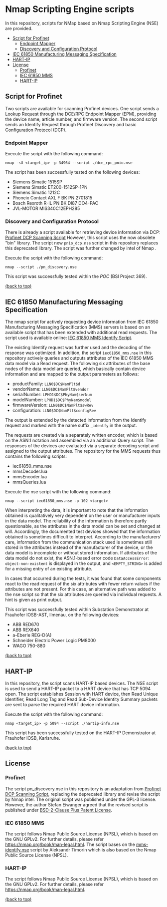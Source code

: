 ﻿# Nmap Scripting Engine scripts

In this repository, scripts for NMap based on Nmap Scripting Engine (NSE) are provided.

<!-- TOC depthfrom:2 depthto:3 -->
- [Script for Profinet](#script-for-Profinet)
  - [Endpoint Mapper](#endpoint-mapper)
  - [Discovery and Configuration Protocol](#discovery-and-configuration-protocol)
- [IEC 61850 Manufacturing Messaging Specification](#iec-61850-manufacturing-messaging-specification)
- [HART-IP](#hart-ip)
- [License](#license)
  - [Profinet](#profinet)
  - [IEC 61850 MMS](#iec-61850-mms)
  - [HART-IP](#hart-ip)
<!-- /TOC -->

## Script for Profinet

Two scripts are available for scanning Profinet devices.
 One script sends a Lookup Request through the DCE/RPC Endpoint Mapper (EPM), providing the device name, article number, and firmware version.
The second script sends an Identify Request through Profinet Discovery and basic Configuration Protocol (DCP). 

### Endpoint Mapper 
Execute the script with the following command:

```
nmap -sU <target_ip> -p 34964 --script ./dce_rpc_pnio.nse
```

The script has been successfully tested on the following devices:
- Siemens Simatic 1515SP
- Siemens Simatic ET200-1512SP-1PN
- Siemens Simatic 1212C
- Phoneix Contact AXL F BK PN 2701815
- Bosch Rexroth R-IL PN BK DI87 DO4-PAC
- JVL-MOTOR MIS340C12EPH285


### Discovery and Configuration Protocol

There is already a script available for retrieving device information via DCP: [Profinet DCP Scanning Script](https://github.com/Eiwanger/nmapProfinet)
However, this script uses the now obsolete "bin" library. 
The script new `pnio_dcp.nse` script in this repository replaces this deprecated library. The script was further changed by intel of Nmap
.

Execute the script with the following command:

```
nmap --script ./pn_discovery.nse
```
 
This script was successfully tested within the _POC_ (BSI Project 369). 

[(back to top)](#nmap-scripting-engine-scripts)


## IEC 61850 Manufacturing Messaging Specification

The nmap script for actively requesting device information from IEC 61850 Manufacturing Messaging Specification
 (MMS) servers is based on an available script that has been extended with additional read requests.
The script used is available online: [IEC 61850 MMS Identify Script](https://github.com/atimorin/scada-tools/blob/master/mms-identify.nse).

The existing Identify request was further used and the decoding of the response was optimized. 
In addition, the script `iec61850_mms.nse` in this repository actively queries and outputs attributes of the IEC 61850 MMS data model via a Read request.
The following six attributes of the base nodes of the data model are queried, which basically contain device information and are mapped to the output parameters as follows:
- productFamily: `LLN0$DC$NamPlt$d`
- vendorName: `LLN0$DC$NamPlt$vendor`
- serialNumber: `LPHD1$DC$PhyNam$serNum`
- modelNumber: `LPHD1$DC$PhyNam$model`
- firmwareVersion: `LLN0$DC$NamPlt$swRev`
- configuration: `LLN0$DC$NamPlt$configRev`

The output is extended by the detected information from the Identify request and marked with the name suffix `_identfy` in the output.

The requests are created via a separately written encoder, which is based on the ASN.1 notation and assembled via an additional Query script. 
The responses of the devices are evaluated via a separate decoding script and assigned to the output attributes. 
The repository for the MMS requests thus contains the following scripts:
- iec61850_mms.nse
- mmsDecoder.lua
- mmsEncoder.lua
- mmsQueries.lua

Execute the nse script with the following command:

```
nmap --script iec61850_mms.nse -p 102 <target>
```

When interpreting the data, it is important to note that the information obtained is qualitatively very dependent on the user or manufacturer inputs in the data model. 
The reliability of the information is therefore partly questionable, as the attributes in the data model can be set and changed at will. 
Accordingly, the documented test devices showed that the information obtained is sometimes difficult to interpret. 
According to the manufacturers' care, information from the communication stack used is sometimes still stored in the attributes instead of the manufacturer of the device, or the data model is incomplete or without stored information.
If attributes of the data model do not exist, the ASN.1-based error code `DataAccessError: object-non-existent` is displayed in the output, and `<EMPTY_STRING>` is added for a missing entry of an existing attribute.

In cases that occurred during the tests, it was found that some components react to the read request of the six attributes with fewer return values if the attributes are not present. 
For this case, an alternative path was added to the nse script so that the six attributes are queried via individual requests. 
A hint is given as print output.

This script was successfully tested within Substation Demonstrator at Frauhofer IOSB-AST, Ilmenau, on the following devices:
- ABB RED670
- ABB REX640
- a-Eberle REG-D(A)
- Schneider Electric Power Logic PM8000
- WAGO 750-880

[(back to top)](#nmap-scripting-engine-scripts)

## HART-IP
In this repository, the script scans HART-IP based devices. 
The NSE script is used to send a HART-IP packet to a HART device that has TCP 5094 open. 
The script establishes Session with HART device, then Read Unique Identifier, Read Long Tag and Read Sub-Device Identity Summary packets are sent to parse the required HART device information. 

Execute the script with the following command:

```
nmap <target_ip> -p 5094 --script ./hartip-info.nse
```

This script has been successfully tested on the HART-IP Demonstrator at Frauhofer IOSB, Karlsruhe. 

[(back to top)](#nmap-scripting-engine-scripts)

## License

### Profinet
The script pn_discovery.nse in this repository is an adaptation from [Profinet DCP Scanning Script](https://github.com/Eiwanger/nmapProfinet), replacing the deprecated library and revise the script by Nmap intel. The original script was published under the GPL-3 license. However, the author Stefan Eiwanger agreed that the revised script is published under [BSD-2-Clause Plus Patent License](https://spdx.org/licenses/BSD-2-Clause-Patent.html).

### IEC 61850 MMS
The script follows Nmap Public Source License (NPSL), which is based on the GNU GPLv2. For further details, please refer https://nmap.org/book/man-legal.html. The script bases on the [mms-identify.nse](https://github.com/atimorin/scada-tools/blob/master/mms-identify.nse) script by Aleksandr Timorin which is also based on the Nmap Public Source License (NPSL).

### HART-IP
The script follows Nmap Public Source License (NPSL), which is based on the GNU GPLv2. For further details, please refer https://nmap.org/book/man-legal.html.

[(back to top)](#nmap-scripting-engine-scripts)
